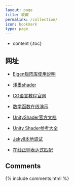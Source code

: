 ```yaml
---
layout: page
title: 收藏
permalink: /collection/
icon: bookmark
type: page
---
```


* content
{:toc}

## 网址

* [Eigen矩阵库使用说明](https://www.pianshen.com/article/8422169065/)

* [浅墨shader](https://blog.csdn.net/poem_qianmo/category_9264739.html)

* [CG语言教程官网](http:///http.developer.nvidia.com/CgTutorial/cg_tutorial_frontmatter.html)

* [数学函数在线演示](http://zh.numberempire.com/graphingcalculator.php)

* [UnityShader官方文档](https://docs.unity3d.com/cn/current/Manual/SL-ShaderPrograms.html)

* [Unity Shader参考大全](https://blog.csdn.net/yhx956058885/article/details/109850342)

* [Jekyll本地调试](https://www.dazhuanlan.com/2019/10/01/5d929a5b3607c/)

* [在线正则表达式匹配](https://regex101.com/)


## Comments

{% include comments.html %}
